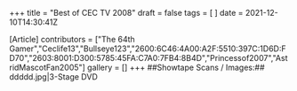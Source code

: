 +++
title = "Best of CEC TV 2008"
draft = false
tags = [ ]
date = 2021-12-10T14:30:41Z

[Article]
contributors = ["The 64th Gamer","Ceclife13","Bullseye123","2600:6C46:4A00:A2F:5510:397C:1D6D:FD70","2603:8001:D300:5785:45FA:C7A0:7FB4:8B4D","Princessof2007","AstridMascotFan2005"]
gallery = []
+++
##Showtape Scans / Images:##
<gallery>
ddddd.jpg|3-Stage DVD
</gallery>
